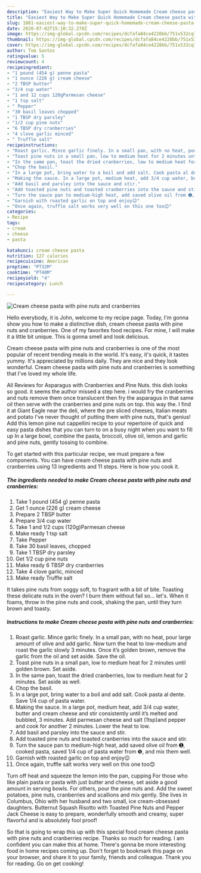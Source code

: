 ```yaml
---
description: "Easiest Way to Make Super Quick Homemade Cream cheese pasta with pine nuts and cranberries"
title: "Easiest Way to Make Super Quick Homemade Cream cheese pasta with pine nuts and cranberries"
slug: 1881-easiest-way-to-make-super-quick-homemade-cream-cheese-pasta-with-pine-nuts-and-cranberries
date: 2020-07-02T15:10:32.278Z
image: https://img-global.cpcdn.com/recipes/dcfafa84ce4228bb/751x532cq70/cream-cheese-pasta-with-pine-nuts-and-cranberries-recipe-main-photo.jpg
thumbnail: https://img-global.cpcdn.com/recipes/dcfafa84ce4228bb/751x532cq70/cream-cheese-pasta-with-pine-nuts-and-cranberries-recipe-main-photo.jpg
cover: https://img-global.cpcdn.com/recipes/dcfafa84ce4228bb/751x532cq70/cream-cheese-pasta-with-pine-nuts-and-cranberries-recipe-main-photo.jpg
author: Tom Santos
ratingvalue: 5
reviewcount: 4
recipeingredient:
- "1 pound (454 g) penne pasta"
- "1 ounce (226 g) cream cheese"
- "2 TBSP butter"
- "3/4 cup water"
- "1 and 12 cups 120gParmesan cheese"
- "1 tsp salt"
- " Pepper"
- "30 basil leaves chopped"
- "1 TBSP dry parsley"
- "1/2 cup pine nuts"
- "6 TBSP dry cranberries"
- "4 clove garlic minced"
- " Truffle salt"
recipeinstructions:
- "Roast garlic. Mince garlic finely. In a small pan, with no heat, pour large amount of olive and add garlic. Now turn the heat to low-medium and roast the garlic slowly 3 minutes. Once it’s golden brown, remove the garlic from the oil and set aside. Save the oil."
- "Toast pine nuts in a small pan, low to medium heat for 2 minutes until golden brown. Set aside."
- "In the same pan, toast the dried cranberries, low to medium heat for 2 minutes. Set aside as well."
- "Chop the basil."
- "In a large pot, bring water to a boil and add salt. Cook pasta al dente. Save 1/4 cup of pasta water."
- "Making the sauce. In a large pot, medium heat, add 3/4 cup water, butter and cream cheese and stir consistently until it’s melted and bubbled, 3 minutes. Add parmesan cheese and salt (1tsp)and pepper and cook for another 2 minutes. Lower the heat to low."
- "Add basil and parsley into the sauce and stir."
- "Add toasted pine nuts and toasted cranberries into the sauce and stir."
- "Turn the sauce pan to medium-high heat, add saved olive oil from ➊, cooked pasta, saved 1/4 cup of pasta water from ❺, and mix them well."
- "Garnish with roasted garlic on top and enjoy😉"
- "Once again, truffle salt works very well on this one too😊"
categories:
- Recipe
tags:
- cream
- cheese
- pasta

katakunci: cream cheese pasta 
nutrition: 127 calories
recipecuisine: American
preptime: "PT32M"
cooktime: "PT40M"
recipeyield: "4"
recipecategory: Lunch

---
```



![Cream cheese pasta with pine nuts and cranberries](https://img-global.cpcdn.com/recipes/dcfafa84ce4228bb/751x532cq70/cream-cheese-pasta-with-pine-nuts-and-cranberries-recipe-main-photo.jpg)

Hello everybody, it is John, welcome to my recipe page. Today, I'm gonna show you how to make a distinctive dish, cream cheese pasta with pine nuts and cranberries. One of my favorites food recipes. For mine, I will make it a little bit unique. This is gonna smell and look delicious.

Cream cheese pasta with pine nuts and cranberries is one of the most popular of recent trending meals in the world. It's easy, it's quick, it tastes yummy. It's appreciated by millions daily. They are nice and they look wonderful. Cream cheese pasta with pine nuts and cranberries is something that I've loved my whole life.

All Reviews for Asparagus with Cranberries and Pine Nuts. this dish looks so good. it seems the author missed a step here. i would fry the cranberries and nuts remove them once translucent then fry the asparagus in that same oil then serve with the cranberries and pine nuts on top. this way the. I find it at Giant Eagle near the deli, where the pre sliced cheeses, Italian meats and potato I&#39;ve never thought of putting them with pine nuts, that&#39;s genius! Add this lemon pine nut cappellini recipe to your repertoire of quick and easy pasta dishes that you can turn to on a busy night when you want to fill up In a large bowl, combine the pasta, broccoli, olive oil, lemon and garlic and pine nuts, gently tossing to combine.


To get started with this particular recipe, we must prepare a few components. You can have cream cheese pasta with pine nuts and cranberries using 13 ingredients and 11 steps. Here is how you cook it.

<!--inarticleads1-->

##### The ingredients needed to make Cream cheese pasta with pine nuts and cranberries:

1. Take 1 pound (454 g) penne pasta
1. Get 1 ounce (226 g) cream cheese
1. Prepare 2 TBSP butter
1. Prepare 3/4 cup water
1. Take 1 and 1/2 cups (120g)Parmesan cheese
1. Make ready 1 tsp salt
1. Take  Pepper
1. Take 30 basil leaves, chopped
1. Take 1 TBSP dry parsley
1. Get 1/2 cup pine nuts
1. Make ready 6 TBSP dry cranberries
1. Take 4 clove garlic, minced
1. Make ready  Truffle salt


It takes pine nuts from soggy soft, to fragrant with a bit of bite. Toasting these delicate nuts in the oven? I burn them without fail so… let&#39;s. When it foams, throw in the pine nuts and cook, shaking the pan, until they turn brown and toasty. 

<!--inarticleads2-->

##### Instructions to make Cream cheese pasta with pine nuts and cranberries:

1. Roast garlic. Mince garlic finely. In a small pan, with no heat, pour large amount of olive and add garlic. Now turn the heat to low-medium and roast the garlic slowly 3 minutes. Once it’s golden brown, remove the garlic from the oil and set aside. Save the oil.
1. Toast pine nuts in a small pan, low to medium heat for 2 minutes until golden brown. Set aside.
1. In the same pan, toast the dried cranberries, low to medium heat for 2 minutes. Set aside as well.
1. Chop the basil.
1. In a large pot, bring water to a boil and add salt. Cook pasta al dente. Save 1/4 cup of pasta water.
1. Making the sauce. In a large pot, medium heat, add 3/4 cup water, butter and cream cheese and stir consistently until it’s melted and bubbled, 3 minutes. Add parmesan cheese and salt (1tsp)and pepper and cook for another 2 minutes. Lower the heat to low.
1. Add basil and parsley into the sauce and stir.
1. Add toasted pine nuts and toasted cranberries into the sauce and stir.
1. Turn the sauce pan to medium-high heat, add saved olive oil from ➊, cooked pasta, saved 1/4 cup of pasta water from ❺, and mix them well.
1. Garnish with roasted garlic on top and enjoy😉
1. Once again, truffle salt works very well on this one too😊


Turn off heat and squeeze the lemon into the pan, cupping For those who like plain pasta or pasta with just butter and cheese, set aside a good amount in serving bowls. For others, pour the pine nuts and. Add the sweet potatoes, pine nuts, cranberries and scallions and mix gently. She lives in Columbus, Ohio with her husband and two small, ice cream-obsessed daughters. Butternut Squash Risotto with Toasted Pine Nuts and Pepper Jack Cheese is easy to prepare, wonderfully smooth and creamy, super flavorful and is absolutely fool proof! 

So that is going to wrap this up with this special food cream cheese pasta with pine nuts and cranberries recipe. Thanks so much for reading. I am confident you can make this at home. There's gonna be more interesting food in home recipes coming up. Don't forget to bookmark this page on your browser, and share it to your family, friends and colleague. Thank you for reading. Go on get cooking!
